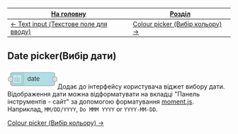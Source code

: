 | [На головну](../)                                        | [Розділ](README.md)                                  |
| -------------------------------------------------------- | ---------------------------------------------------- |
| [<- Text input (Текстове поле для вводу)](Text_input.md) | [Colour picker (Вибір кольору) ->](Colour_picker.md) |

## Date picker(Вибір дати)

![img](media/date.png)Додає до інтерфейсу користувача віджет вибору дати. Відображення дати можна відформатувати на вкладці "Панель інструментів - сайт" за допомогою форматування [moment.js](https://momentjs.com/docs/#/displaying/). Наприклад, `MM/DD/YYYY`, `Do MMM YYYY` or `YYYY-MM-DD`.

[Colour picker (Вибір кольору) ->](Colour_picker.md)